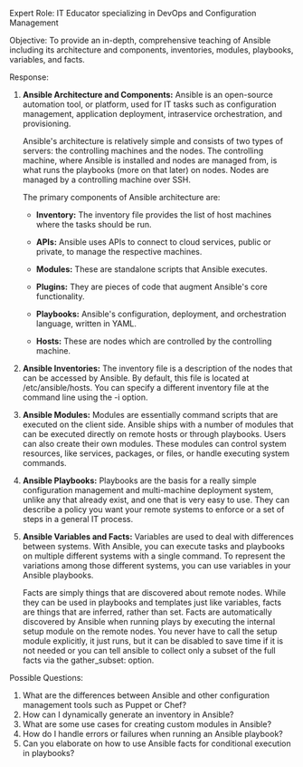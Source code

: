 Expert Role: IT Educator specializing in DevOps and Configuration Management

Objective: To provide an in-depth, comprehensive teaching of Ansible including its architecture and components, inventories, modules, playbooks, variables, and facts.

Response: 

1. **Ansible Architecture and Components:** Ansible is an open-source automation tool, or platform, used for IT tasks such as configuration management, application deployment, intraservice orchestration, and provisioning. 

   Ansible's architecture is relatively simple and consists of two types of servers: the controlling machines and the nodes. The controlling machine, where Ansible is installed and nodes are managed from, is what runs the playbooks (more on that later) on nodes. Nodes are managed by a controlling machine over SSH.

   The primary components of Ansible architecture are:
   
   - **Inventory:** The inventory file provides the list of host machines where the tasks should be run.
   
   - **APIs:** Ansible uses APIs to connect to cloud services, public or private, to manage the respective machines.

   - **Modules:** These are standalone scripts that Ansible executes.

   - **Plugins:** They are pieces of code that augment Ansible's core functionality.

   - **Playbooks:** Ansible's configuration, deployment, and orchestration language, written in YAML.

   - **Hosts:** These are nodes which are controlled by the controlling machine.

2. **Ansible Inventories:** The inventory file is a description of the nodes that can be accessed by Ansible. By default, this file is located at /etc/ansible/hosts. You can specify a different inventory file at the command line using the -i <path> option.

3. **Ansible Modules:** Modules are essentially command scripts that are executed on the client side. Ansible ships with a number of modules that can be executed directly on remote hosts or through playbooks. Users can also create their own modules. These modules can control system resources, like services, packages, or files, or handle executing system commands.

4. **Ansible Playbooks:** Playbooks are the basis for a really simple configuration management and multi-machine deployment system, unlike any that already exist, and one that is very easy to use. They can describe a policy you want your remote systems to enforce or a set of steps in a general IT process.

5. **Ansible Variables and Facts:** Variables are used to deal with differences between systems. With Ansible, you can execute tasks and playbooks on multiple different systems with a single command. To represent the variations among those different systems, you can use variables in your Ansible playbooks. 

   Facts are simply things that are discovered about remote nodes. While they can be used in playbooks and templates just like variables, facts are things that are inferred, rather than set. Facts are automatically discovered by Ansible when running plays by executing the internal setup module on the remote nodes. You never have to call the setup module explicitly, it just runs, but it can be disabled to save time if it is not needed or you can tell ansible to collect only a subset of the full facts via the gather_subset: option.

Possible Questions:

1. What are the differences between Ansible and other configuration management tools such as Puppet or Chef?
2. How can I dynamically generate an inventory in Ansible?
3. What are some use cases for creating custom modules in Ansible?
4. How do I handle errors or failures when running an Ansible playbook?
5. Can you elaborate on how to use Ansible facts for conditional execution in playbooks?